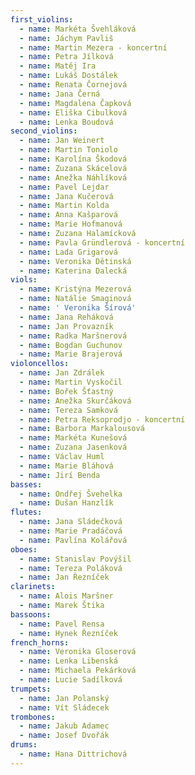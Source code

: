 ```yaml
---
first_violins:
  - name: Markéta Švehláková
  - name: Jáchym Pavliš
  - name: Martin Mezera - koncertní
  - name: Petra Jílková
  - name: Matěj Ira
  - name: Lukáš Dostálek
  - name: Renata Čornejová
  - name: Jana Černá
  - name: Magdalena Čapková
  - name: Eliška Cibulková
  - name: Lenka Boudová
second_violins:
  - name: Jan Weinert
  - name: Martin Toniolo
  - name: Karolína Škodová
  - name: Zuzana Skácelová
  - name: Anežka Náhlíková
  - name: Pavel Lejdar
  - name: Jana Kučerová
  - name: Martin Kolda
  - name: Anna Kašparová
  - name: Marie Hofmanová
  - name: Zuzana Halamícková
  - name: Pavla Gründlerová - koncertní
  - name: Lada Grigarová
  - name: Veronika Dětinská
  - name: Katerina Dalecká
viols:
  - name: Kristýna Mezerová
  - name: Natálie Smaginová
  - name: ' Veronika Šírová'
  - name: Jana Reháková
  - name: Jan Provazník
  - name: Radka Maršnerová
  - name: Bogdan Guchunov
  - name: Marie Brajerová
violoncellos:
  - name: Jan Zdrálek
  - name: Martin Vyskočil
  - name: Bořek Šťastný
  - name: Anežka Skurčáková
  - name: Tereza Samková
  - name: Petra Reksoprodjo - koncertní
  - name: Barbora Markalousová
  - name: Markéta Kunešová
  - name: Zuzana Jasenková
  - name: Václav Huml
  - name: Marie Bláhová
  - name: Jirí Benda
basses:
  - name: Ondřej Švehelka
  - name: Dušan Hanzlík
flutes:
  - name: Jana Sládečková
  - name: Marie Pradáčová
  - name: Pavlína Kolářová
oboes:
  - name: Stanislav Povýšil
  - name: Tereza Poláková
  - name: Jan Řezníček
clarinets:
  - name: Alois Maršner
  - name: Marek Štika
bassoons:
  - name: Pavel Rensa
  - name: Hynek Řezníček
french_horns:
  - name: Veronika Gloserová
  - name: Lenka Libenská
  - name: Michaela Pekárková
  - name: Lucie Sadílková
trumpets:
  - name: Jan Polanský
  - name: Vít Sládecek
trombones:
  - name: Jakub Adamec
  - name: Josef Dvořák
drums:
  - name: Hana Dittrichová
---
```


